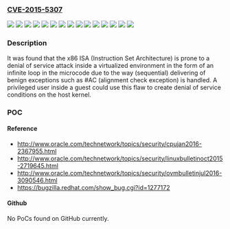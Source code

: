 ### [CVE-2015-5307](https://cve.mitre.org/cgi-bin/cvename.cgi?name=CVE-2015-5307)
![](https://img.shields.io/static/v1?label=Product&message=Red%20Hat%20Enterprise%20Linux%206&color=blue)
![](https://img.shields.io/static/v1?label=Product&message=Red%20Hat%20Enterprise%20Linux%206.2%20Advanced%20Update%20Support&color=blue)
![](https://img.shields.io/static/v1?label=Product&message=Red%20Hat%20Enterprise%20Linux%206.4%20Advanced%20Update%20Support&color=blue)
![](https://img.shields.io/static/v1?label=Product&message=Red%20Hat%20Enterprise%20Linux%206.5%20Advanced%20Update%20Support&color=blue)
![](https://img.shields.io/static/v1?label=Product&message=Red%20Hat%20Enterprise%20Linux%206.6%20Extended%20Update%20Support&color=blue)
![](https://img.shields.io/static/v1?label=Product&message=Red%20Hat%20Enterprise%20Linux%207&color=blue)
![](https://img.shields.io/static/v1?label=Product&message=Red%20Hat%20Enterprise%20Linux%207.1%20Extended%20Update%20Support&color=blue)
![](https://img.shields.io/static/v1?label=Version&message=!%200%3A2.6.32-220.65.1.el6%20&color=brighgreen)
![](https://img.shields.io/static/v1?label=Version&message=!%200%3A2.6.32-358.69.1.el6%20&color=brighgreen)
![](https://img.shields.io/static/v1?label=Version&message=!%200%3A2.6.32-431.68.1.el6%20&color=brighgreen)
![](https://img.shields.io/static/v1?label=Version&message=!%200%3A2.6.32-504.40.1.el6%20&color=brighgreen)
![](https://img.shields.io/static/v1?label=Version&message=!%200%3A2.6.32-573.12.1.el6%20&color=brighgreen)
![](https://img.shields.io/static/v1?label=Version&message=!%200%3A3.10.0-229.24.2.ael7b%20&color=brighgreen)
![](https://img.shields.io/static/v1?label=Version&message=!%200%3A3.10.0-327.3.1.el7%20&color=brighgreen)
![](https://img.shields.io/static/v1?label=Vulnerability&message=Loop%20with%20Unreachable%20Exit%20Condition%20('Infinite%20Loop')&color=brighgreen)

### Description

It was found that the x86 ISA (Instruction Set Architecture) is prone to a denial of service attack inside a virtualized environment in the form of an infinite loop in the microcode due to the way (sequential) delivering of benign exceptions such as #AC (alignment check exception) is handled. A privileged user inside a guest could use this flaw to create denial of service conditions on the host kernel.

### POC

#### Reference
- http://www.oracle.com/technetwork/topics/security/cpujan2016-2367955.html
- http://www.oracle.com/technetwork/topics/security/linuxbulletinoct2015-2719645.html
- http://www.oracle.com/technetwork/topics/security/ovmbulletinjul2016-3090546.html
- https://bugzilla.redhat.com/show_bug.cgi?id=1277172

#### Github
No PoCs found on GitHub currently.


